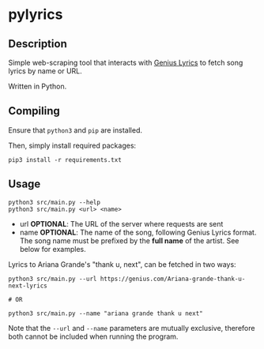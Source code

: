 # pylyrics


## Description

Simple web-scraping tool that interacts with [Genius Lyrics](https://genius.com/) to fetch song lyrics by name or URL.

Written in Python.


## Compiling

Ensure that `python3` and `pip` are installed.

Then, simply install required packages:

```
pip3 install -r requirements.txt
```


## Usage

```
python3 src/main.py --help
python3 src/main.py <url> <name>
```

- url **OPTIONAL**: The URL of the server where requests are sent
- name **OPTIONAL**: The name of the song, following Genius Lyrics format. The song name must be prefixed by the **full name** of the artist. See below for examples.

Lyrics to Ariana Grande's "thank u, next", can be fetched in two ways:

```
python3 src/main.py --url https://genius.com/Ariana-grande-thank-u-next-lyrics

# OR

python3 src/main.py --name "ariana grande thank u next"
```

Note that the `--url` and `--name` parameters are mutually exclusive, therefore both cannot be included when running the program.
